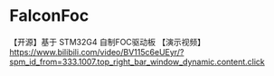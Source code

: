# FalconFoc
【开源】基于 STM32G4 自制FOC驱动板
【演示视频】https://www.bilibili.com/video/BV115c6eUEyr/?spm_id_from=333.1007.top_right_bar_window_dynamic.content.click
